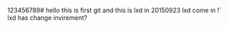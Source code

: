 123456789# hello
this is first git
and this is lxd in
20150923 lxd come in !`
lxd has change invirement?
